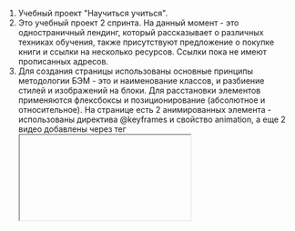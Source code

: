 
1. Учебный проект "Научиться учиться".
2. Это учебный проект 2 спринта. На данный момент - это одностраничный лендинг, который рассказывает о различных техниках обучения, также присутствуют предложение о покупке книги и ссылки на несколько ресурсов. Ссылки пока не имеют прописанных адресов.
3. Для создания страницы использованы основные принципы методологии БЭМ - это и наименование классов, и разбиение стилей и изображений на блоки. Для расстановки элементов применяются флексбоксы и позиционирование (абсолютное и относительное). На странице есть 2 анимированных элемента - использованы директива @keyframes и свойство animation, а еще 2 видео добавлены через тег <iframe>.

